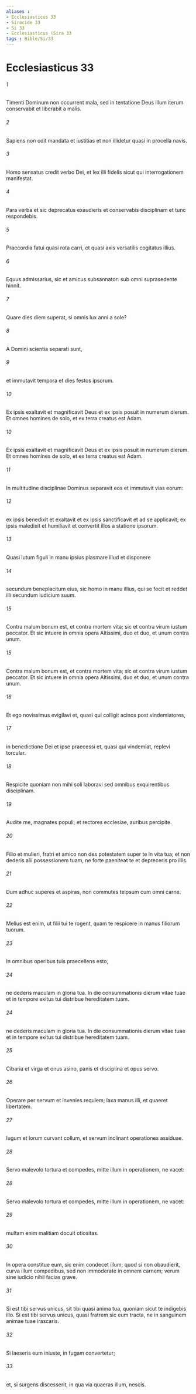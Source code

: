 ```yaml
---
aliases : 
- Ecclesiasticus 33
- Siracide 33
- Si 33
- Ecclesiasticus (Sira 33
tags : Bible/Si/33
---
```


# Ecclesiasticus 33

###### 1
Timenti Dominum non occurrent mala, sed in tentatione Deus illum iterum conservabit et liberabit a malis.
###### 2
Sapiens non odit mandata et iustitias et non illidetur quasi in procella navis.
###### 3
Homo sensatus credit verbo Dei, et lex illi fidelis sicut qui interrogationem manifestat.
###### 4
Para verba et sic deprecatus exaudieris et conservabis disciplinam et tunc respondebis.
###### 5
Praecordia fatui quasi rota carri, et quasi axis versatilis cogitatus illius.
###### 6
Equus admissarius, sic et amicus subsannator: sub omni suprasedente hinnit.
###### 7
Quare dies diem superat, si omnis lux anni a sole?
###### 8
A Domini scientia separati sunt,
###### 9
et immutavit tempora et dies festos ipsorum.
###### 10
Ex ipsis exaltavit et magnificavit Deus et ex ipsis posuit in numerum dierum. Et omnes homines de solo, et ex terra creatus est Adam.
###### 10
Ex ipsis exaltavit et magnificavit Deus et ex ipsis posuit in numerum dierum. Et omnes homines de solo, et ex terra creatus est Adam.
###### 11
In multitudine disciplinae Dominus separavit eos et immutavit vias eorum:
###### 12
ex ipsis benedixit et exaltavit et ex ipsis sanctificavit et ad se applicavit; ex ipsis maledixit et humiliavit et convertit illos a statione ipsorum.
###### 13
Quasi lutum figuli in manu ipsius plasmare illud et disponere
###### 14
secundum beneplacitum eius, sic homo in manu illius, qui se fecit et reddet illi secundum iudicium suum.
###### 15
Contra malum bonum est, et contra mortem vita; sic et contra virum iustum peccator. Et sic intuere in omnia opera Altissimi, duo et duo, et unum contra unum.
###### 15
Contra malum bonum est, et contra mortem vita; sic et contra virum iustum peccator. Et sic intuere in omnia opera Altissimi, duo et duo, et unum contra unum.
###### 16
Et ego novissimus evigilavi et, quasi qui colligit acinos post vindemiatores,
###### 17
in benedictione Dei et ipse praecessi et, quasi qui vindemiat, replevi torcular.
###### 18
Respicite quoniam non mihi soli laboravi sed omnibus exquirentibus disciplinam.
###### 19
Audite me, magnates populi; et rectores ecclesiae, auribus percipite.
###### 20
Filio et mulieri, fratri et amico non des potestatem super te in vita tua; et non dederis alii possessionem tuam, ne forte paeniteat te et depreceris pro illis.
###### 21
Dum adhuc superes et aspiras, non commutes teipsum cum omni carne.
###### 22
Melius est enim, ut filii tui te rogent, quam te respicere in manus filiorum tuorum.
###### 23
In omnibus operibus tuis praecellens esto,
###### 24
ne dederis maculam in gloria tua. In die consummationis dierum vitae tuae et in tempore exitus tui distribue hereditatem tuam.
###### 24
ne dederis maculam in gloria tua. In die consummationis dierum vitae tuae et in tempore exitus tui distribue hereditatem tuam.
###### 25
Cibaria et virga et onus asino, panis et disciplina et opus servo.
###### 26
Operare per servum et invenies requiem; laxa manus illi, et quaeret libertatem.
###### 27
Iugum et lorum curvant collum, et servum inclinant operationes assiduae.
###### 28
Servo malevolo tortura et compedes, mitte illum in operationem, ne vacet:
###### 28
Servo malevolo tortura et compedes, mitte illum in operationem, ne vacet:
###### 29
multam enim malitiam docuit otiositas.
###### 30
In opera constitue eum, sic enim condecet illum; quod si non obaudierit, curva illum compedibus, sed non immoderate in omnem carnem; verum sine iudicio nihil facias grave.
###### 31
Si est tibi servus unicus, sit tibi quasi anima tua, quoniam sicut te indigebis illo. Si est tibi servus unicus, quasi fratrem sic eum tracta, ne in sanguinem animae tuae irascaris.
###### 32
Si laeseris eum iniuste, in fugam convertetur;
###### 33
et, si surgens discesserit, in qua via quaeras illum, nescis.

